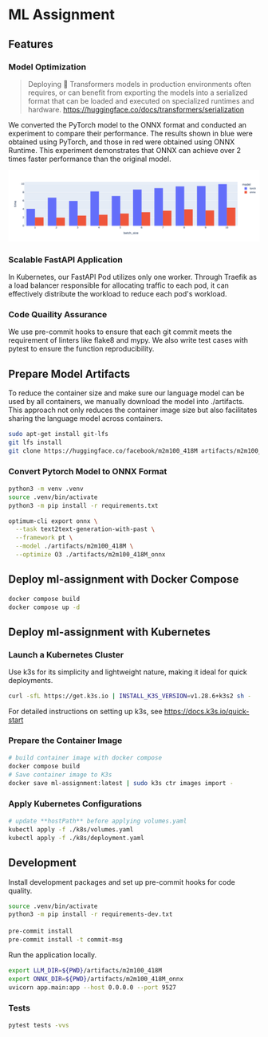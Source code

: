 # ML Assignment

## Features

### Model Optimization

> Deploying 🤗 Transformers models in production environments often requires, or can benefit from exporting the models into a serialized format that can be loaded and executed on specialized runtimes and hardware.  <https://huggingface.co/docs/transformers/serialization>

We converted the PyTorch model to the ONNX format and conducted an experiment to compare their performance. The results shown in blue were obtained using PyTorch, and those in red were obtained using ONNX Runtime. This experiment demonstrates that ONNX can achieve over 2 times faster performance than the original model.

![torch_vs_onnx](./docs/torch_vs_onnx.png)

### Scalable FastAPI Application

In Kubernetes, our FastAPI Pod utilizes only one worker. Through Traefik as a load balancer responsible for allocating traffic to each pod, it can effectively distribute the workload to reduce each pod's workload.

### Code Quaility Assurance

We use pre-commit hooks to ensure that each git commit meets the requirement of linters like flake8 and mypy. We also write test cases with pytest to ensure the function reproducibility.

## Prepare Model Artifacts

To reduce the container size and make sure our language model can be used by all containers, we manually download the model into ./artifacts. This approach not only reduces the container image size but also facilitates sharing the language model across containers.

```bash
sudo apt-get install git-lfs
git lfs install
git clone https://huggingface.co/facebook/m2m100_418M artifacts/m2m100_418M
```

### Convert Pytorch Model to ONNX Format

```bash
python3 -m venv .venv
source .venv/bin/activate
python3 -m pip install -r requirements.txt
```

```bash
optimum-cli export onnx \
  --task text2text-generation-with-past \
  --framework pt \
  --model ./artifacts/m2m100_418M \
  --optimize O3 ./artifacts/m2m100_418M_onnx
```

## Deploy ml-assignment with Docker Compose

```bash
docker compose build
docker compose up -d
```

## Deploy ml-assignment with Kubernetes

### Launch a Kubernetes Cluster

Use k3s for its simplicity and lightweight nature, making it ideal for quick deployments.

```bash
curl -sfL https://get.k3s.io | INSTALL_K3S_VERSION=v1.28.6+k3s2 sh -
```

For detailed instructions on setting up k3s, see <https://docs.k3s.io/quick-start>

### Prepare the Container Image

```bash
# build container image with docker compose
docker compose build
# Save container image to K3s
docker save ml-assignment:latest | sudo k3s ctr images import -
```

### Apply Kubernetes Configurations

```bash
# update **hostPath** before applying volumes.yaml
kubectl apply -f ./k8s/volumes.yaml
kubectl apply -f ./k8s/deployment.yaml
```

## Development

Install development packages and set up pre-commit hooks for code quality.

```bash
source .venv/bin/activate
python3 -m pip install -r requirements-dev.txt

pre-commit install
pre-commit install -t commit-msg
```

Run the application locally.

```bash
export LLM_DIR=${PWD}/artifacts/m2m100_418M
export ONNX_DIR=${PWD}/artifacts/m2m100_418M_onnx
uvicorn app.main:app --host 0.0.0.0 --port 9527
```

### Tests

```bash
pytest tests -vvs
```
